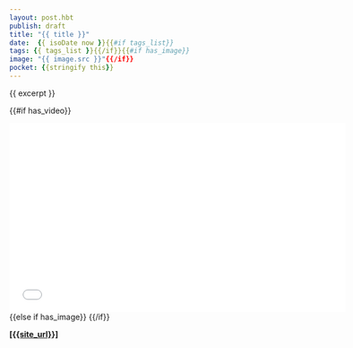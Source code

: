 ```yaml
---
layout: post.hbt
publish: draft
title: "{{ title }}"
date:  {{ isoDate now }}{{#if tags_list}}
tags: {{ tags_list }}{{/if}}{{#if has_image}}
image: "{{ image.src }}"{{/if}}
pocket: {{stringify this}}
---
```


{{ excerpt }}

<!--more-->

{{#if has_video}}
<div class='embed-container'><iframe src="{{video.src}}" height="337" width="600" allowfullscreen="" frameborder="0"></iframe></div>
{{else if has_image}}
<a style="background-image: url({{image.src}})" class="featured" href="{{url}}"></a>
{{/if}}

**[[{{site_url}}]]({{url}})**